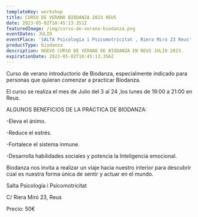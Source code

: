 ```yaml
---
templateKey: workshop
title: CURSO DE VERANO BIODANZA 2023 REUS
date: 2023-05-02T10:45:13.351Z
featuredImage: /img/curso-de-verano-biodanza.png
eventDates: JULIO
eventPlace: 'SALTA Psicología i Psicomotricitat , Riera Miró 23 Reus'
productType: biodanza
description: NUEVO CURSO DE VERANO DE BIODANZA EN REUS JULIO 2023.
expirationDate: 2023-05-02T10:45:13.356Z
---
```

Curso de verano  introductorio de Biodanza, especialmente indicado para personas que quieran comenzar a practicar Biodanza.

El curso se realiza  el mes de Julio  del 3 al 24 ,los lunes de 19:00 a 21:00 en Reus.

ALGUNOS BENEFICIOS DE LA PRÁCTICA DE BIODANZA:

\-Eleva el ánimo.

\-Reduce el estrés.

\-Fortalece el sistema inmune.

\-Desarrolla habilidades sociales y potencia la Inteligencia emocional.

Biodanza nos invita a realizar un viaje hacia nuestro interior para descubrir cúal es nuestra forma única de sentir y actuar en el mundo.

Salta Psicología i Psicomotricitat

C/ Riera Miró 23, Reus

Precio: 50€

